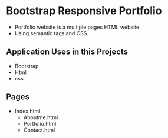 # Bootstrap Responsive Portfolio

* Portfolio  website is a multiple pages HTML website
* Using semantic tags and CSS.

## Application Uses in this Projects
* Bootstrap
* Html
* css

## Pages 
 * Index.html
    * Aboutme.html
    * Portfolio.html
    * Contact.html

